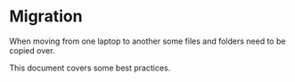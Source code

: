 # Migration

When moving from one laptop to another some files and folders need to be copied over.

This document covers some best practices.

